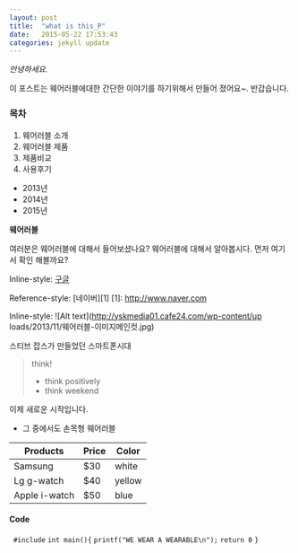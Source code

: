 ```yaml
---
layout: post
title:  "what is this_P"
date:   2015-05-22 17:53:43
categories: jekyll update
---
```

*안녕하세요.*

이 포스트는 웨어러블에대한 간단한 이야기를 하기위해서 만들어 졌어요~.
반갑습니다. 

### 목차

1. 웨어러블 소개 
2. 웨어러블 제품
3. 제품비교
4. 사용후기
- 2013년
- 2014년
- 2015년
  
**웨어러블**


여러분은 웨어러블에 대해서 들어보셨나요?
웨어러블에 대해서 알아봅시다.
먼저 여기서 확인 해볼까요?

Inline-style:
[구글](https://www.google.co.kr)

Reference-style:
[네이버][1]
[1]: http://www.naver.com

Inline-style:
![Alt text](http://yskmedia01.cafe24.com/wp-content/up loads/2013/11/웨어러블-이미지메인컷.jpg)

스티브 잡스가 만들었던 스마트폰시대

>think!
>- think positively
>- think weekend

이제 새로운 시작입니다.


- 그 중에서도 손목형 웨어러블

Products | Price | Color
 ------- | ----- | ----
Samsung | $30 | white
Lg g-watch | $40 | yellow
Apple i-watch | $50 | blue

#### Code


` #include`
`int main(){`
`printf("WE WEAR A WEARABLE\n");`
`return 0`
`}`
